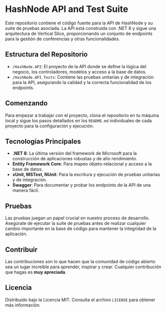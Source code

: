 # HashNode API and Test Suite

Este repositorio contiene el código fuente para la API de HashNode y su suite de pruebas asociada. La API está construida con .NET 8 y sigue una arquitectura de Vertical Slice, proporcionando un conjunto de endpoints para la gestión de conferencias y otras funcionalidades.

## Estructura del Repositorio

- `/HashNode.API`: El proyecto de la API donde se define la lógica del negocio, los controladores, modelos y acceso a la base de datos.
- `/HashNode.API.Tests`: Contiene las pruebas unitarias y de integración para la API, asegurando la calidad y la correcta funcionalidad de los endpoints.

## Comenzando

Para empezar a trabajar con el proyecto, clona el repositorio en tu máquina local y sigue los pasos detallados en los `README.md` individuales de cada proyecto para la configuración y ejecución.

## Tecnologías Principales

- **.NET 8**: La última versión del framework de Microsoft para la construcción de aplicaciones robustas y de alto rendimiento.
- **Entity Framework Core**: Para mapeo objeto-relacional y acceso a la base de datos.
- **xUnit, MSTest, NUnit**: Para la escritura y ejecución de pruebas unitarias y de integración.
- **Swagger**: Para documentar y probar los endpoints de la API de una manera fácil.

## Pruebas

Las pruebas juegan un papel crucial en nuestro proceso de desarrollo. Asegúrate de ejecutar la suite de pruebas antes de realizar cualquier cambio importante en la base de código para mantener la integridad de la aplicación.

## Contribuir

Las contribuciones son lo que hacen que la comunidad de código abierto sea un lugar increíble para aprender, inspirar y crear. Cualquier contribución que hagas es **muy apreciada**.

## Licencia

Distribuido bajo la Licencia MIT. Consulta el archivo `LICENSE` para obtener más información.
